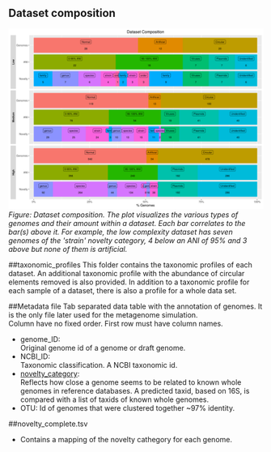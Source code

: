 ## Dataset composition
![Figure: dataset01](dataset_composition.png "Dataset composition")
*Figure: Dataset composition. The plot visualizes the various types of genomes and their amount within a dataset.
Each bar correlates to the bar(s) above it.
For example, the low complexity dataset has seven genomes of the 'strain' novelty category, 4 below an ANI of 95% and 3 above
but none of them is artificial.*

##taxonomic_profiles
This folder contains the taxonomic profiles of each dataset.
An additional taxonomic profile with the abundance of circular elements removed is also provided.
In addition to a taxonomic profile for each sample of a dataset, there is also a profile for a whole data set.

##Metadata file
Tab separated data table with the annotation of genomes. It is the only file later used for the metagenome simulation.  
Column have no fixed order. First row must have column names.
* genome_ID:  
  Original genome id of a genome or draft genome.
* NCBI_ID:  
  Taxonomic classification. A NCBI taxonomic id.
* [novelty_category](https://github.com/CAMI-challenge/MetagenomeSimulationPipeline/wiki/Novelty-Category):  
Reflects how close a genome seems to be related to known whole genomes in reference databases.  A predicted taxid, based on 16S, is compared with a list of taxids of known whole genomes.
* OTU: Id of genomes that were clustered together ~97% identity.

##novelty_complete.tsv
* Contains a mapping of the novelty cathegory for each genome.
